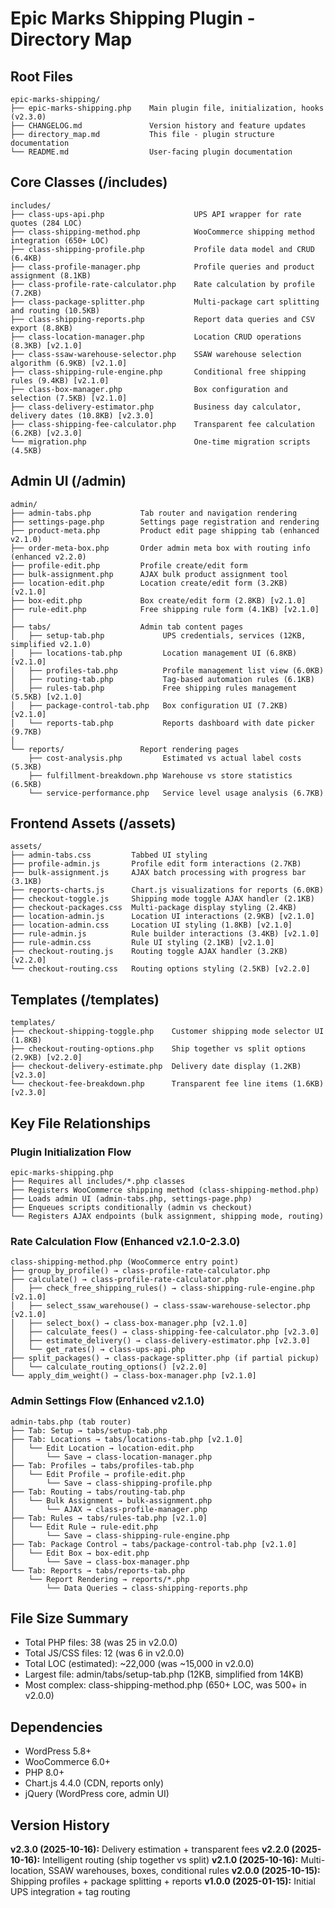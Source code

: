# Epic Marks Shipping Plugin - Directory Map

## Root Files
```
epic-marks-shipping/
├── epic-marks-shipping.php    Main plugin file, initialization, hooks (v2.3.0)
├── CHANGELOG.md               Version history and feature updates
├── directory_map.md           This file - plugin structure documentation
└── README.md                  User-facing plugin documentation
```

## Core Classes (/includes)
```
includes/
├── class-ups-api.php                    UPS API wrapper for rate quotes (284 LOC)
├── class-shipping-method.php            WooCommerce shipping method integration (650+ LOC)
├── class-shipping-profile.php           Profile data model and CRUD (6.4KB)
├── class-profile-manager.php            Profile queries and product assignment (8.1KB)
├── class-profile-rate-calculator.php    Rate calculation by profile (7.2KB)
├── class-package-splitter.php           Multi-package cart splitting and routing (10.5KB)
├── class-shipping-reports.php           Report data queries and CSV export (8.8KB)
├── class-location-manager.php           Location CRUD operations (8.3KB) [v2.1.0]
├── class-ssaw-warehouse-selector.php    SSAW warehouse selection algorithm (6.9KB) [v2.1.0]
├── class-shipping-rule-engine.php       Conditional free shipping rules (9.4KB) [v2.1.0]
├── class-box-manager.php                Box configuration and selection (7.5KB) [v2.1.0]
├── class-delivery-estimator.php         Business day calculator, delivery dates (10.8KB) [v2.3.0]
├── class-shipping-fee-calculator.php    Transparent fee calculation (6.2KB) [v2.3.0]
└── migration.php                        One-time migration scripts (4.5KB)
```

## Admin UI (/admin)
```
admin/
├── admin-tabs.php           Tab router and navigation rendering
├── settings-page.php        Settings page registration and rendering
├── product-meta.php         Product edit page shipping tab (enhanced v2.1.0)
├── order-meta-box.php       Order admin meta box with routing info (enhanced v2.2.0)
├── profile-edit.php         Profile create/edit form
├── bulk-assignment.php      AJAX bulk product assignment tool
├── location-edit.php        Location create/edit form (3.2KB) [v2.1.0]
├── box-edit.php             Box create/edit form (2.8KB) [v2.1.0]
├── rule-edit.php            Free shipping rule form (4.1KB) [v2.1.0]
│
├── tabs/                    Admin tab content pages
│   ├── setup-tab.php             UPS credentials, services (12KB, simplified v2.1.0)
│   ├── locations-tab.php         Location management UI (6.8KB) [v2.1.0]
│   ├── profiles-tab.php          Profile management list view (6.0KB)
│   ├── routing-tab.php           Tag-based automation rules (6.1KB)
│   ├── rules-tab.php             Free shipping rules management (5.5KB) [v2.1.0]
│   ├── package-control-tab.php   Box configuration UI (7.2KB) [v2.1.0]
│   └── reports-tab.php           Reports dashboard with date picker (9.7KB)
│
└── reports/                 Report rendering pages
    ├── cost-analysis.php         Estimated vs actual label costs (5.3KB)
    ├── fulfillment-breakdown.php Warehouse vs store statistics (6.5KB)
    └── service-performance.php   Service level usage analysis (6.7KB)
```

## Frontend Assets (/assets)
```
assets/
├── admin-tabs.css         Tabbed UI styling
├── profile-admin.js       Profile edit form interactions (2.7KB)
├── bulk-assignment.js     AJAX batch processing with progress bar (3.1KB)
├── reports-charts.js      Chart.js visualizations for reports (6.0KB)
├── checkout-toggle.js     Shipping mode toggle AJAX handler (2.1KB)
├── checkout-packages.css  Multi-package display styling (2.4KB)
├── location-admin.js      Location UI interactions (2.9KB) [v2.1.0]
├── location-admin.css     Location UI styling (1.8KB) [v2.1.0]
├── rule-admin.js          Rule builder interactions (3.4KB) [v2.1.0]
├── rule-admin.css         Rule UI styling (2.1KB) [v2.1.0]
├── checkout-routing.js    Routing toggle AJAX handler (3.2KB) [v2.2.0]
└── checkout-routing.css   Routing options styling (2.5KB) [v2.2.0]
```

## Templates (/templates)
```
templates/
├── checkout-shipping-toggle.php    Customer shipping mode selector UI (1.8KB)
├── checkout-routing-options.php    Ship together vs split options (2.9KB) [v2.2.0]
├── checkout-delivery-estimate.php  Delivery date display (1.2KB) [v2.3.0]
└── checkout-fee-breakdown.php      Transparent fee line items (1.6KB) [v2.3.0]
```

## Key File Relationships

### Plugin Initialization Flow
```
epic-marks-shipping.php
├── Requires all includes/*.php classes
├── Registers WooCommerce shipping method (class-shipping-method.php)
├── Loads admin UI (admin-tabs.php, settings-page.php)
├── Enqueues scripts conditionally (admin vs checkout)
└── Registers AJAX endpoints (bulk assignment, shipping mode, routing)
```

### Rate Calculation Flow (Enhanced v2.1.0-2.3.0)
```
class-shipping-method.php (WooCommerce entry point)
├── group_by_profile() → class-profile-rate-calculator.php
├── calculate() → class-profile-rate-calculator.php
│   ├── check_free_shipping_rules() → class-shipping-rule-engine.php [v2.1.0]
│   ├── select_ssaw_warehouse() → class-ssaw-warehouse-selector.php [v2.1.0]
│   ├── select_box() → class-box-manager.php [v2.1.0]
│   ├── calculate_fees() → class-shipping-fee-calculator.php [v2.3.0]
│   ├── estimate_delivery() → class-delivery-estimator.php [v2.3.0]
│   └── get_rates() → class-ups-api.php
├── split_packages() → class-package-splitter.php (if partial pickup)
│   └── calculate_routing_options() [v2.2.0]
└── apply_dim_weight() → class-box-manager.php [v2.1.0]
```

### Admin Settings Flow (Enhanced v2.1.0)
```
admin-tabs.php (tab router)
├── Tab: Setup → tabs/setup-tab.php
├── Tab: Locations → tabs/locations-tab.php [v2.1.0]
│   └── Edit Location → location-edit.php
│       └── Save → class-location-manager.php
├── Tab: Profiles → tabs/profiles-tab.php
│   └── Edit Profile → profile-edit.php
│       └── Save → class-shipping-profile.php
├── Tab: Routing → tabs/routing-tab.php
│   └── Bulk Assignment → bulk-assignment.php
│       └── AJAX → class-profile-manager.php
├── Tab: Rules → tabs/rules-tab.php [v2.1.0]
│   └── Edit Rule → rule-edit.php
│       └── Save → class-shipping-rule-engine.php
├── Tab: Package Control → tabs/package-control-tab.php [v2.1.0]
│   └── Edit Box → box-edit.php
│       └── Save → class-box-manager.php
└── Tab: Reports → tabs/reports-tab.php
    └── Report Rendering → reports/*.php
        └── Data Queries → class-shipping-reports.php
```

## File Size Summary
- Total PHP files: 38 (was 25 in v2.0.0)
- Total JS/CSS files: 12 (was 6 in v2.0.0)
- Total LOC (estimated): ~22,000 (was ~15,000 in v2.0.0)
- Largest file: admin/tabs/setup-tab.php (12KB, simplified from 14KB)
- Most complex: class-shipping-method.php (650+ LOC, was 500+ in v2.0.0)

## Dependencies
- WordPress 5.8+
- WooCommerce 6.0+
- PHP 8.0+
- Chart.js 4.4.0 (CDN, reports only)
- jQuery (WordPress core, admin UI)

## Version History
**v2.3.0 (2025-10-16):** Delivery estimation + transparent fees
**v2.2.0 (2025-10-16):** Intelligent routing (ship together vs split)
**v2.1.0 (2025-10-16):** Multi-location, SSAW warehouses, boxes, conditional rules
**v2.0.0 (2025-10-15):** Shipping profiles + package splitting + reports
**v1.0.0 (2025-01-15):** Initial UPS integration + tag routing
